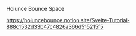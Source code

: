 Hoiunce Bounce Space

https://hoiuncebounce.notion.site/Svelte-Tutorial-888c1532d33b47c4826a366d515215f5
